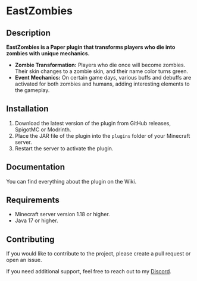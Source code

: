 # EastZombies

## Description

**EastZombies is a Paper plugin that transforms players who die into zombies with unique mechanics.**

- **Zombie Transformation:** Players who die once will become zombies. Their skin changes to a zombie skin, and their name color turns green.
- **Event Mechanics:** On certain game days, various buffs and debuffs are activated for both zombies and humans, adding interesting elements to the gameplay.

## Installation

1. Download the latest version of the plugin from GitHub releases, SpigotMC or Modrinth.
2. Place the JAR file of the plugin into the `plugins` folder of your Minecraft server.
3. Restart the server to activate the plugin.

## Documentation

You can find everything about the plugin on the Wiki.

## Requirements

- Minecraft server version 1.18 or higher.
- Java 17 or higher.

## Contributing

If you would like to contribute to the project, please create a pull request or open an issue.

If you need additional support, feel free to reach out to my [Discord](https://discord.gg/dpQTQgdeeD).